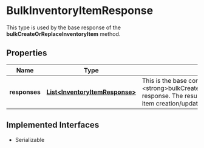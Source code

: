 

# BulkInventoryItemResponse

This type is used by the base response of the <strong>bulkCreateOrReplaceInventoryItem</strong> method.
## Properties

Name | Type | Description | Notes
------------ | ------------- | ------------- | -------------
**responses** | [**List&lt;InventoryItemResponse&gt;**](InventoryItemResponse.md) | This is the base container of the &lt;strong&gt;bulkCreateOrReplaceInventoryItem&lt;/strong&gt; response. The results of each attempted inventory item creation/update is captured under this container. |  [optional]


## Implemented Interfaces

* Serializable


